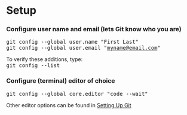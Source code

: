 # Setup

### Configure user name and email (lets Git know who you are)

<kbd> git config --global user.name "First Last"  </kbd>  
<kbd> git config --global user.email "myname@email.com"  </kbd>  

To verify these additions, type:  
<kbd> git config --list  </kbd>  

### Configure (terminal) editor of choice

<kbd> git config --global core.editor "code --wait"  </kbd> 

Other editor options can be found in [Setting Up Git](http://swcarpentry.github.io/git-novice/02-setup/)

